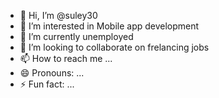 - 👋 Hi, I’m @suley30
- 👀 I’m interested in Mobile app development
- 🌱 I’m currently unemployed
- 💞️ I’m looking to collaborate on frelancing jobs
- 📫 How to reach me ...
- 😄 Pronouns: ...
- ⚡ Fun fact: ...

<!---
suley30/suley30 is a ✨ special ✨ repository because its `README.md` (this file) appears on your GitHub profile.
You can click the Preview link to take a look at your changes.
--->
